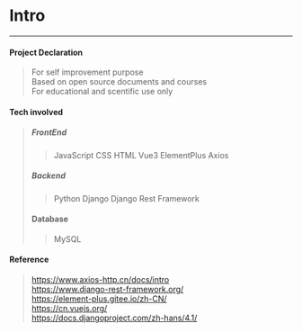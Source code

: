 # Intro
-----------
#### Project Declaration
> For self improvement purpose   
> Based on open source documents and courses    
> For educational and scentific use only


#### Tech involved
> ##### FrontEnd
>> JavaScript
>> CSS
>> HTML
>> Vue3
>> ElementPlus
>> Axios
> ##### Backend
>> Python 
>> Django
>> Django Rest Framework
> #### Database
>> MySQL

#### Reference
> https://www.axios-http.cn/docs/intro    
> https://www.django-rest-framework.org/     
> https://element-plus.gitee.io/zh-CN/     
> https://cn.vuejs.org/      
> https://docs.djangoproject.com/zh-hans/4.1/   
